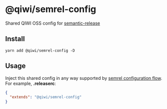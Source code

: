 # @qiwi/semrel-config
Shared QIWI OSS config for [semantic-release](https://github.com/semantic-release/semantic-release)  

## Install
```shell script
yarn add @qiwi/semrel-config -D
```

## Usage
Inject this shared config in any way supported by [semrel configuration flow](https://github.com/semantic-release/semantic-release/blob/master/docs/usage/configuration.md#configuration). For example, **.releaserc**: 
```json
{
  "extends": "@qiwi/semrel-config"
}
```

